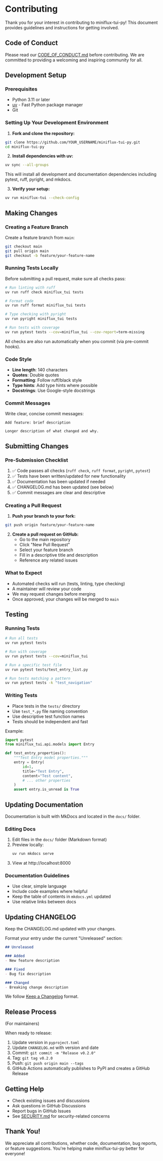# Contributing

Thank you for your interest in contributing to miniflux-tui-py! This document provides guidelines and instructions for getting involved.

## Code of Conduct

Please read our [CODE_OF_CONDUCT.md](../CODE_OF_CONDUCT.md) before contributing. We are committed to providing a welcoming and inspiring community for all.

## Development Setup

### Prerequisites

- Python 3.11 or later
- [uv](https://docs.astral.sh/uv/) - Fast Python package manager
- Git

### Setting Up Your Development Environment

1. **Fork and clone the repository:**

```bash
git clone https://github.com/YOUR_USERNAME/miniflux-tui-py.git
cd miniflux-tui-py
```

2. **Install dependencies with uv:**

```bash
uv sync --all-groups
```

This will install all development and documentation dependencies including pytest, ruff, pyright, and mkdocs.

3. **Verify your setup:**

```bash
uv run miniflux-tui --check-config
```

## Making Changes

### Creating a Feature Branch

Create a feature branch from `main`:

```bash
git checkout main
git pull origin main
git checkout -b feature/your-feature-name
```

### Running Tests Locally

Before submitting a pull request, make sure all checks pass:

```bash
# Run linting with ruff
uv run ruff check miniflux_tui tests

# Format code
uv run ruff format miniflux_tui tests

# Type checking with pyright
uv run pyright miniflux_tui tests

# Run tests with coverage
uv run pytest tests --cov=miniflux_tui --cov-report=term-missing
```

All checks are also run automatically when you commit (via pre-commit hooks).

### Code Style

- **Line length**: 140 characters
- **Quotes**: Double quotes
- **Formatting**: Follow ruff/black style
- **Type hints**: Add type hints where possible
- **Docstrings**: Use Google-style docstrings

### Commit Messages

Write clear, concise commit messages:

```
Add feature: brief description

Longer description of what changed and why.
```

## Submitting Changes

### Pre-Submission Checklist

1. ✅ Code passes all checks (`ruff check`, `ruff format`, `pyright`, `pytest`)
2. ✅ Tests have been written/updated for new functionality
3. ✅ Documentation has been updated if needed
4. ✅ CHANGELOG.md has been updated (see below)
5. ✅ Commit messages are clear and descriptive

### Creating a Pull Request

1. **Push your branch to your fork:**

```bash
git push origin feature/your-feature-name
```

2. **Create a pull request on GitHub:**
   - Go to the main repository
   - Click "New Pull Request"
   - Select your feature branch
   - Fill in a descriptive title and description
   - Reference any related issues

### What to Expect

- Automated checks will run (tests, linting, type checking)
- A maintainer will review your code
- We may request changes before merging
- Once approved, your changes will be merged to `main`

## Testing

### Running Tests

```bash
# Run all tests
uv run pytest tests

# Run with coverage
uv run pytest tests --cov=miniflux_tui

# Run a specific test file
uv run pytest tests/test_entry_list.py

# Run tests matching a pattern
uv run pytest tests -k "test_navigation"
```

### Writing Tests

- Place tests in the `tests/` directory
- Use `test_*.py` file naming convention
- Use descriptive test function names
- Tests should be independent and fast

Example:

```python
import pytest
from miniflux_tui.api.models import Entry

def test_entry_properties():
    """Test Entry model properties."""
    entry = Entry(
        id=1,
        title="Test Entry",
        content="Test content",
        # ... other properties
    )
    assert entry.is_unread is True
```

## Updating Documentation

Documentation is built with MkDocs and located in the `docs/` folder.

### Editing Docs

1. Edit files in the `docs/` folder (Markdown format)
2. Preview locally:
   ```bash
   uv run mkdocs serve
   ```
3. View at http://localhost:8000

### Documentation Guidelines

- Use clear, simple language
- Include code examples where helpful
- Keep the table of contents in `mkdocs.yml` updated
- Use relative links between docs

## Updating CHANGELOG

Keep the CHANGELOG.md updated with your changes.

Format your entry under the current "Unreleased" section:

```markdown
## Unreleased

### Added
- New feature description

### Fixed
- Bug fix description

### Changed
- Breaking change description
```

We follow [Keep a Changelog](https://keepachangelog.com/) format.

## Release Process

(For maintainers)

When ready to release:

1. Update version in `pyproject.toml`
2. Update `CHANGELOG.md` with version and date
3. Commit: `git commit -m "Release v0.2.0"`
4. Tag: `git tag v0.2.0`
5. Push: `git push origin main --tags`
6. GitHub Actions automatically publishes to PyPI and creates a GitHub Release

## Getting Help

- Check existing issues and discussions
- Ask questions in GitHub Discussions
- Report bugs in GitHub Issues
- See [SECURITY.md](../SECURITY.md) for security-related concerns

## Thank You!

We appreciate all contributions, whether code, documentation, bug reports, or feature suggestions. You're helping make miniflux-tui-py better for everyone!
